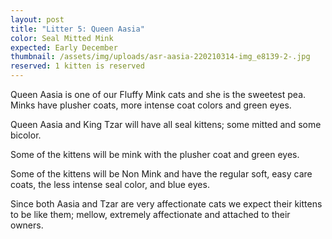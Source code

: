 ```yaml
---
layout: post
title: "Litter 5: Queen Aasia"
color: Seal Mitted Mink
expected: Early December
thumbnail: /assets/img/uploads/asr-aasia-220210314-img_e8139-2-.jpg
reserved: 1 kitten is reserved
---
```

Queen Aasia is one of our Fluffy Mink cats and she is the sweetest pea. Minks have plusher coats, more intense coat colors and green eyes. 

Queen Aasia and King Tzar will have all seal kittens; some mitted and some bicolor.

Some of the kittens will be mink with the plusher coat and green eyes. 

Some of the kittens will be Non Mink and have the regular soft, easy care coats, the less intense seal color, and blue eyes. 

Since both Aasia and Tzar are very affectionate cats we expect their kittens to be like them; mellow, extremely affectionate and attached to their owners.